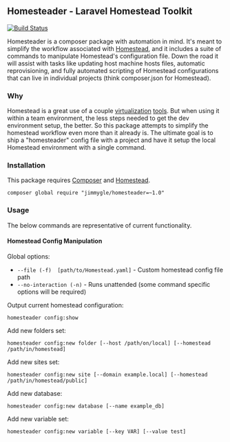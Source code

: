 ## Homesteader - Laravel Homestead Toolkit

[![Build Status](https://travis-ci.org/jimmygle/Homesteader.svg?branch=master)](https://travis-ci.org/jimmygle/Homesteader)

Homesteader is a composer package with automation in mind. It's meant to simplify the workflow associated with [Homestead](http://laravel.com/docs/5.0/homestead), and it includes a suite of commands to manipulate Homestead's  configuration file. Down the road it will assist with tasks like updating host machine hosts files, automatic reprovisioning, and fully automated scripting of Homestead configurations that can live in individual projects (think composer.json for Homestead).

### Why
Homestead is a great use of a couple [virtualization](http://vagrantup.com/) [tools](https://www.virtualbox.org/). But when using it within a team environment, the less steps needed to get the dev environment setup, the better. So this package attempts to simplify the homestead workflow even more than it already is. The ultimate goal is to ship a "homesteader" config file with a project and have it setup the local Homestead environment with a single command.

### Installation

This package requires [Composer](http://getcomposer.org) and [Homestead](http://laravel.com/docs/5.0/homestead).

```ssh
composer global require "jimmygle/homesteader=~1.0"
```

### Usage

The below commands are representative of current functionality.

#### Homestead Config Manipulation

Global options:
* ```--file (-f)  [path/to/Homestead.yaml]```   - Custom homestead config file path
* ```--no-interaction (-n)```   - Runs unattended (some command specific options will be required)

Output current homestead configuration:
```shell
homesteader config:show
```

Add new folders set:
```
homesteader config:new folder [--host /path/on/local] [--homestead /path/in/homestead]
```

Add new sites set:
```
homesteader config:new site [--domain example.local] [--homestead /path/in/homestead/public]
```

Add new database:
```
homesteader config:new database [--name example_db]
```

Add new variable set:
```
homesteader config:new variable [--key VAR] [--value test]
```

